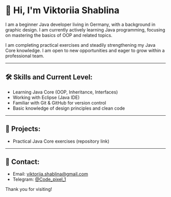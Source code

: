 # 👋 Hi, I'm Viktoriia Shablina

I am a beginner Java developer living in Germany, with a background in graphic design. I am currently actively learning Java programming, focusing on mastering the basics of OOP and related topics.

I am completing practical exercises and steadily strengthening my Java Core knowledge. I am open to new opportunities and eager to grow within a professional team.

---

## 🛠️ Skills and Current Level:
- Learning Java Core (OOP, Inheritance, Interfaces)
- Working with Eclipse (Java IDE)
- Familiar with Git & GitHub for version control
- Basic knowledge of design principles and clean code

---

## 📂 Projects:
- Practical Java Core exercises (repository link)

---

## 💬 Contact:
- Email: viktoriia.shablina@gmail.com  
- Telegram: [@Code_pixel_1](https://t.me/Code_pixel_1)

Thank you for visiting!

